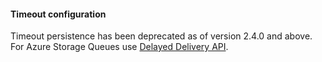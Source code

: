 #### Timeout configuration

Timeout persistence has been deprecated as of version 2.4.0 and above.
For Azure Storage Queues use [Delayed Delivery API](/transports/azure-storage-queues/delayed-delivery.md).